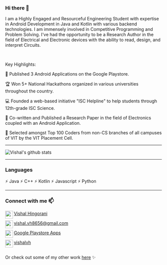 ### Hi there 👋

I am a Highly Engaged and Resourceful Engineering Student with expertise in Android Development in Java and Kotlin with various backend technologies. I am immensely involved in Competitive Programming and Problem Solving. I've had the opportunity to be a Research Author in the field of Electrical and Electronic devices with the ability to read, design, and interpret Circuits. 

<br>

Key Highlights:

📱 Published 3 Android Applications on the Google Playstore.

🏆 Won 5+ National Hackathons organized in various universities throughout the country.

💻 Founded a web-based initiative "ISC Helpline" to help students through 12th-grade ISC Science.

📃 Co-written and Published a Research Paper in the field of Electronics coupled with an Android Application.

🌟 Selected amongst Top 100 Coders from non-CS branches of all campuses of VIT by the VIT Placement Cell.

--- 

![Vishal's github stats](https://github-readme-stats.vercel.app/api?username=vishalvhingorani&show_icons=true&theme=dark)

---

### Languages

⚡ Java
⚡ C++
⚡ Kotlin
⚡ Javascript
⚡ Python

---

<h3>Connect with me 📫 </h3>
<p float="left"><img height="25" align="left" src="https://www.flaticon.com/svg/static/icons/svg/124/124011.svg"/> <a href="https://linkedin.com/in/vishalhingorani">Vishal Hingorani</a></p>
<p float="left"><img height="25" align="left" src="https://www.flaticon.com/svg/static/icons/svg/3617/3617143.svg"> <a href="mailto:vishal.vh8656@gmail.com?subject=Hello Vishal!">vishal.vh8656@gmail.com</a></p>
<p float="left"><img height="25" align="left" src="https://image.flaticon.com/icons/png/512/300/300218.png"> <a href="https://play.google.com/store/apps/developer?id=Vishal+Hingorani">Google Playstore Apps</a></p>
<p float="left"><img height="25" align="left" src="https://image.flaticon.com/icons/png/512/2111/2111463.png"> <a href="https://instagram.com/vishalvh">vishalvh</a></p>



<br>
Or check out some of my other work <a href="https://linktr.ee/vishalhingorani" target="_blank">here</a> ✨
